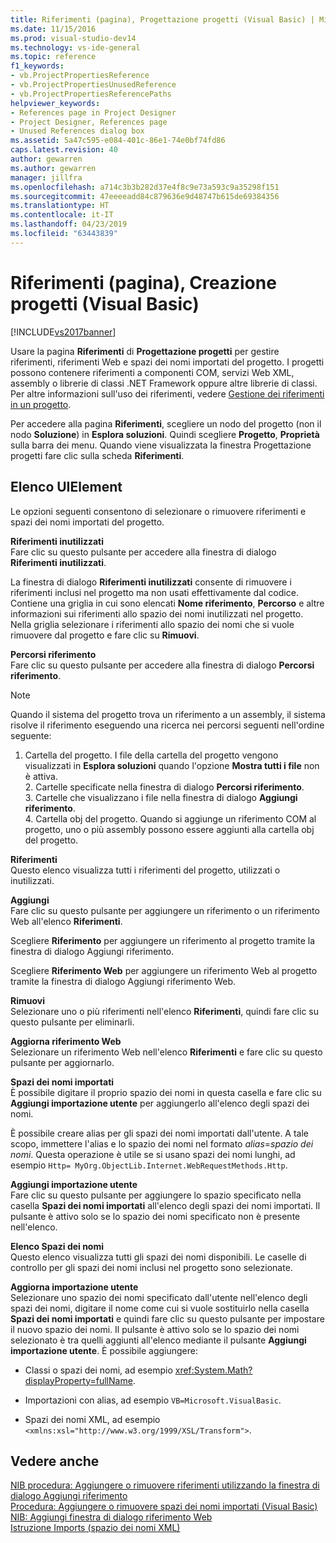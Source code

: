 ```yaml
---
title: Riferimenti (pagina), Progettazione progetti (Visual Basic) | Microsoft Docs
ms.date: 11/15/2016
ms.prod: visual-studio-dev14
ms.technology: vs-ide-general
ms.topic: reference
f1_keywords:
- vb.ProjectPropertiesReference
- vb.ProjectPropertiesUnusedReference
- vb.ProjectPropertiesReferencePaths
helpviewer_keywords:
- References page in Project Designer
- Project Designer, References page
- Unused References dialog box
ms.assetid: 5a47c595-e084-401c-86e1-74e0bf74fd86
caps.latest.revision: 40
author: gewarren
ms.author: gewarren
manager: jillfra
ms.openlocfilehash: a714c3b3b282d37e4f8c9e73a593c9a35298f151
ms.sourcegitcommit: 47eeeeadd84c879636e9d48747b615de69384356
ms.translationtype: HT
ms.contentlocale: it-IT
ms.lasthandoff: 04/23/2019
ms.locfileid: "63443839"
---
```

# <a name="references-page-project-designer-visual-basic"></a>Riferimenti (pagina), Creazione progetti (Visual Basic)
[!INCLUDE[vs2017banner](../../includes/vs2017banner.md)]

Usare la pagina **Riferimenti** di **Progettazione progetti** per gestire riferimenti, riferimenti Web e spazi dei nomi importati del progetto. I progetti possono contenere riferimenti a componenti COM, servizi Web XML, assembly o librerie di classi .NET Framework oppure altre librerie di classi. Per altre informazioni sull'uso dei riferimenti, vedere [Gestione dei riferimenti in un progetto](../../ide/managing-references-in-a-project.md).  
  
 Per accedere alla pagina **Riferimenti**, scegliere un nodo del progetto (non il nodo **Soluzione**) in **Esplora soluzioni**. Quindi scegliere **Progetto**, **Proprietà** sulla barra dei menu. Quando viene visualizzata la finestra Progettazione progetti fare clic sulla scheda **Riferimenti**.  
  
## <a name="uielement-list"></a>Elenco UIElement  
 Le opzioni seguenti consentono di selezionare o rimuovere riferimenti e spazi dei nomi importati del progetto.  
  
 **Riferimenti inutilizzati**  
 Fare clic su questo pulsante per accedere alla finestra di dialogo **Riferimenti inutilizzati**.  
  
 La finestra di dialogo **Riferimenti inutilizzati** consente di rimuovere i riferimenti inclusi nel progetto ma non usati effettivamente dal codice. Contiene una griglia in cui sono elencati **Nome riferimento**, **Percorso** e altre informazioni sui riferimenti allo spazio dei nomi inutilizzati nel progetto. Nella griglia selezionare i riferimenti allo spazio dei nomi che si vuole rimuovere dal progetto e fare clic su **Rimuovi**.  
  
 **Percorsi riferimento**  
 Fare clic su questo pulsante per accedere alla finestra di dialogo **Percorsi riferimento**.  
  
> [!NOTE]
> Quando il sistema del progetto trova un riferimento a un assembly, il sistema risolve il riferimento eseguendo una ricerca nei percorsi seguenti nell'ordine seguente:  
> 
> 1. Cartella del progetto. I file della cartella del progetto vengono visualizzati in **Esplora soluzioni** quando l'opzione **Mostra tutti i file** non è attiva.  
>    2. Cartelle specificate nella finestra di dialogo **Percorsi riferimento**.  
>    3. Cartelle che visualizzano i file nella finestra di dialogo **Aggiungi riferimento**.  
>    4. Cartella obj del progetto. Quando si aggiunge un riferimento COM al progetto, uno o più assembly possono essere aggiunti alla cartella obj del progetto.  
  
 **Riferimenti**  
 Questo elenco visualizza tutti i riferimenti del progetto, utilizzati o inutilizzati.  
  
 **Aggiungi**  
 Fare clic su questo pulsante per aggiungere un riferimento o un riferimento Web all'elenco **Riferimenti**.  
  
 Scegliere **Riferimento** per aggiungere un riferimento al progetto tramite la finestra di dialogo Aggiungi riferimento.  
  
 Scegliere **Riferimento Web** per aggiungere un riferimento Web al progetto tramite la finestra di dialogo Aggiungi riferimento Web.  
  
 **Rimuovi**  
 Selezionare uno o più riferimenti nell'elenco **Riferimenti**, quindi fare clic su questo pulsante per eliminarli.  
  
 **Aggiorna riferimento Web**  
 Selezionare un riferimento Web nell'elenco **Riferimenti** e fare clic su questo pulsante per aggiornarlo.  
  
 **Spazi dei nomi importati**  
 È possibile digitare il proprio spazio dei nomi in questa casella e fare clic su **Aggiungi importazione utente** per aggiungerlo all'elenco degli spazi dei nomi.  
  
 È possibile creare alias per gli spazi dei nomi importati dall'utente. A tale scopo, immettere l'alias e lo spazio dei nomi nel formato *alias*=*spazio dei nomi*. Questa operazione è utile se si usano spazi dei nomi lunghi, ad esempio `Http= MyOrg.ObjectLib.Internet.WebRequestMethods.Http`.  
  
 **Aggiungi importazione utente**  
 Fare clic su questo pulsante per aggiungere lo spazio specificato nella casella **Spazi dei nomi importati** all'elenco degli spazi dei nomi importati. Il pulsante è attivo solo se lo spazio dei nomi specificato non è presente nell'elenco.  
  
 **Elenco Spazi dei nomi**  
 Questo elenco visualizza tutti gli spazi dei nomi disponibili. Le caselle di controllo per gli spazi dei nomi inclusi nel progetto sono selezionate.  
  
 **Aggiorna importazione utente**  
 Selezionare uno spazio dei nomi specificato dall'utente nell'elenco degli spazi dei nomi, digitare il nome come cui si vuole sostituirlo nella casella **Spazi dei nomi importati** e quindi fare clic su questo pulsante per impostare il nuovo spazio dei nomi. Il pulsante è attivo solo se lo spazio dei nomi selezionato è tra quelli aggiunti all'elenco mediante il pulsante **Aggiungi importazione utente**. È possibile aggiungere:  
  
- Classi o spazi dei nomi, ad esempio <xref:System.Math?displayProperty=fullName>.  
  
- Importazioni con alias, ad esempio `VB=Microsoft.VisualBasic`.  
  
- Spazi dei nomi XML, ad esempio `<xmlns:xsl="http://www.w3.org/1999/XSL/Transform">`.  
  
## <a name="see-also"></a>Vedere anche  
 [NIB procedura: Aggiungere o rimuovere riferimenti utilizzando la finestra di dialogo Aggiungi riferimento](http://msdn.microsoft.com/3bd75d61-f00c-47c0-86a2-dd1f20e231c9)   
 [Procedura: Aggiungere o rimuovere spazi dei nomi importati (Visual Basic)](../../ide/how-to-add-or-remove-imported-namespaces-visual-basic.md)   
 [NIB: Aggiungi finestra di dialogo riferimento Web](http://msdn.microsoft.com/bdf05776-c591-40af-bfd7-e1e2aa1e87b5)   
 [Istruzione Imports (spazio dei nomi XML)](http://msdn.microsoft.com/library/1f4d50a6-08c7-4c2e-8206-ccae35fcd1b4)
